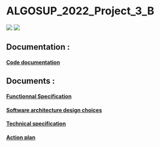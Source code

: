 # ALGOSUP_2022_Project_3_B

![](https://img.shields.io/github/languages/top/PaulMarisOuMary/ALGOSUP_2022_Project_3_B)
![](https://img.shields.io/github/workflow/status/PaulMarisOuMary/ALGOSUP_2022_Project_3_B/.NET)

## Documentation :

#### [Code documentation](https://paulmarisoumary.github.io/ALGOSUP_2022_Project_3_B/)

## Documents :

#### [Functionnal Specification](https://github.com/PaulMarisOUMary/ALGOSUP_2022_Project_3_B/blob/main/Documentation/Functionnal%20Specs.md)

#### [Software architecture design choices](https://github.com/PaulMarisOUMary/ALGOSUP_2022_Project_3_B/blob/main/Documentation/Software%20Architecture%20Design%20Choices.md)

#### [Technical specification](https://github.com/PaulMarisOUMary/ALGOSUP_2022_Project_3_B/blob/main/Documentation/Technical%20Specs.md)

#### [Action  plan](https://github.com/users/PaulMarisOUMary/projects/2)